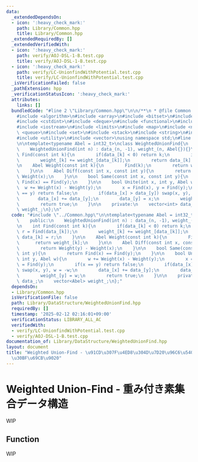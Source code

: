 ```yaml
---
data:
  _extendedDependsOn:
  - icon: ':heavy_check_mark:'
    path: Library/Common.hpp
    title: Library/Common.hpp
  _extendedRequiredBy: []
  _extendedVerifiedWith:
  - icon: ':heavy_check_mark:'
    path: verify/AOJ-DSL-1-B.test.cpp
    title: verify/AOJ-DSL-1-B.test.cpp
  - icon: ':heavy_check_mark:'
    path: verify/LC-UnionfindWithPotential.test.cpp
    title: verify/LC-UnionfindWithPotential.test.cpp
  _isVerificationFailed: false
  _pathExtension: hpp
  _verificationStatusIcon: ':heavy_check_mark:'
  attributes:
    links: []
  bundledCode: "#line 2 \"Library/Common.hpp\"\n\n/**\n * @file Common.hpp\n */\n\n\
    #include <algorithm>\n#include <array>\n#include <bitset>\n#include <cassert>\n\
    #include <cstdint>\n#include <deque>\n#include <functional>\n#include <iomanip>\n\
    #include <iostream>\n#include <limits>\n#include <map>\n#include <numeric>\n#include\
    \ <queue>\n#include <set>\n#include <stack>\n#include <string>\n#include <tuple>\n\
    #include <utility>\n#include <vector>\nusing namespace std;\n#line 2 \"Library/DataStructure/WeightedUnionFind.hpp\"\
    \n\ntemplate<typename Abel = int32_t>\nclass WeightedUnionFind{\n    public:\n\
    \    WeightedUnionFind(int n) : data_(n, -1), weight_(n, Abel{}){}\n\n    int\
    \ Find(const int k){\n        if(data_[k] < 0) return k;\n        int r = Find(data_[k]);\n\
    \        weight_[k] += weight_[data_[k]];\n        return data_[k] = r;\n    }\n\
    \n    Abel Weight(const int k){\n        Find(k);\n        return weight_[k];\n\
    \    }\n\n    Abel Diff(const int x, const int y){\n        return Weight(y) -\
    \ Weight(x);\n    }\n\n    bool Same(const int x, const int y){\n        return\
    \ Find(x) == Find(y);\n    }\n\n    bool Unite(int x, int y, Abel w){\n      \
    \  w += Weight(x) - Weight(y);\n        x = Find(x), y = Find(y);\n        if(x\
    \ == y) return false;\n        if(data_[x] > data_[y]) swap(x, y), w = -w;\n \
    \       data_[x] += data_[y];\n        data_[y] = x;\n        weight_[y] = w;\n\
    \        return true;\n    }\n\n    private:\n    vector<int> data_;\n    vector<Abel>\
    \ weight_;\n};\n"
  code: "#include \"../Common.hpp\"\n\ntemplate<typename Abel = int32_t>\nclass WeightedUnionFind{\n\
    \    public:\n    WeightedUnionFind(int n) : data_(n, -1), weight_(n, Abel{}){}\n\
    \n    int Find(const int k){\n        if(data_[k] < 0) return k;\n        int\
    \ r = Find(data_[k]);\n        weight_[k] += weight_[data_[k]];\n        return\
    \ data_[k] = r;\n    }\n\n    Abel Weight(const int k){\n        Find(k);\n  \
    \      return weight_[k];\n    }\n\n    Abel Diff(const int x, const int y){\n\
    \        return Weight(y) - Weight(x);\n    }\n\n    bool Same(const int x, const\
    \ int y){\n        return Find(x) == Find(y);\n    }\n\n    bool Unite(int x,\
    \ int y, Abel w){\n        w += Weight(x) - Weight(y);\n        x = Find(x), y\
    \ = Find(y);\n        if(x == y) return false;\n        if(data_[x] > data_[y])\
    \ swap(x, y), w = -w;\n        data_[x] += data_[y];\n        data_[y] = x;\n\
    \        weight_[y] = w;\n        return true;\n    }\n\n    private:\n    vector<int>\
    \ data_;\n    vector<Abel> weight_;\n};"
  dependsOn:
  - Library/Common.hpp
  isVerificationFile: false
  path: Library/DataStructure/WeightedUnionFind.hpp
  requiredBy: []
  timestamp: '2025-02-12 02:16:01+09:00'
  verificationStatus: LIBRARY_ALL_AC
  verifiedWith:
  - verify/LC-UnionfindWithPotential.test.cpp
  - verify/AOJ-DSL-1-B.test.cpp
documentation_of: Library/DataStructure/WeightedUnionFind.hpp
layout: document
title: "Weighted Union-Find - \u91CD\u307F\u4ED8\u304D\u7D20\u96C6\u5408\u30C7\u30FC\
  \u30BF\u69CB\u9020"
---
```


# Weighted Union-Find - 重み付き素集合データ構造

WIP

## Function

WIP
